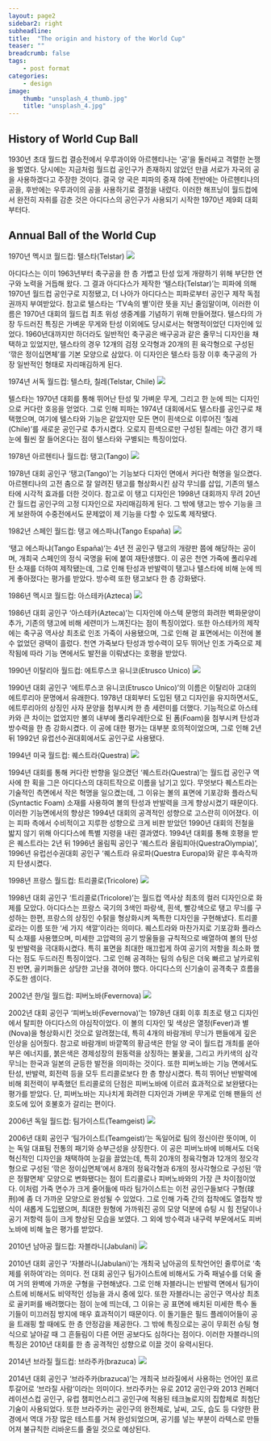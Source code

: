 ```yaml
---
layout: page2
sidebar2: right
subheadline: 
title:  "The origin and history of the World Cup"
teaser: ""
breadcrumb: false
tags:
    - post format
categories:
    - design
image:
    thumb: "unsplash_4_thumb.jpg"
    title: "unsplash_4.jpg"
---
```

## History of World Cup Ball

1930년 초대 월드컵 결승전에서 우루과이와 아르헨티나는 ‘공’을 둘러싸고 격렬한 논쟁을 벌였다. 당시에는 지금처럼 월드컵 공인구가 존재하지 않았던 만큼 서로가 자국의 공을 사용하겠다고 주장한 것이다. 결국 양 국은 피파의 중재 하에 전반에는 아르헨티나의 공을, 후반에는 우루과이의 공을 사용하기로 결정을 내렸다. 이러한 해프닝이 월드컵에서 완전히 자취를 감춘 것은 아디다스의 공인구가 사용되기 시작한 1970년 제9회 대회부터다.






## Annual Ball of the World Cup


1970년 멕시코 월드컵: 텔스타(Telstar)
![](http://ncc.phinf.naver.net/ncc02/2010/5/6/288/1-1.jpg?type=w162)


아디다스는 이미 1963년부터 축구공을 한 층 가볍고 탄성 있게 개량하기 위해 부단한 연구와 노력을 거듭해 왔다. 그 결과 아디다스가 제작한 ‘텔스타(Telstar)’는 피파에 의해 1970년 월드컵 공인구로 지정됐고, 더 나아가 아디다스는 피파로부터 공인구 제작 독점권까지 부여받았다. 참고로 텔스타는 ‘TV속의 별’이란 뜻을 지닌 줄임말이며, 이러한 이름은 1970년 대회의 월드컵 최초 위성 생중계를 기념하기 위해 만들어졌다. 텔스타의 가장 두드러진 특징은 가벼운 무게와 탄성 이외에도 당시로서는 혁명적이었던 디자인에 있었다. 1960년대까지만 하더라도 일반적인 축구공은 배구공과 같은 줄무늬 디자인을 채택하고 있었지만, 텔스타의 경우 12개의 검정 오각형과 20개의 흰 육각형으로 구성된 ‘깎은 정이십면체’를 기본 모양으로 삼았다. 이 디자인은 텔스타 등장 이후 축구공의 가장 일반적인 형태로 자리매김하게 된다.



1974년 서독 월드컵: 텔스타, 칠레(Telstar, Chile)
![](http://ncc.phinf.naver.net/ncc02/2010/5/6/267/1-2.jpg?type=w161)


텔스타는 1970년 대회를 통해 뛰어난 탄성 및 가벼운 무게, 그리고 한 눈에 띄는 디자인으로 커다란 호응을 얻었다. 그로 인해 피파는 1974년 대회에서도 텔스타를 공인구로 채택했으며, 여기에 텔스타와 기능은 같았지만 모든 면이 흰색으로 이루어진 ‘칠레(Chile)’를 새로운 공인구로 추가시켰다. 오로지 흰색으로만 구성된 칠레는 야간 경기 때 눈에 훨씬 잘 들어온다는 점이 텔스타와 구별되는 특징이었다.



1978년 아르헨티나 월드컵: 탱고(Tango)
![](http://ncc.phinf.naver.net/ncc02/2010/5/6/146/1-3.jpg?type=w161)


1978년 대회 공인구 ‘탱고(Tango)’는 기능보다 디자인 면에서 커다란 혁명을 일으켰다. 아르헨티나의 고전 춤으로 잘 알려진 탱고를 형상화시킨 삼각 무늬를 삽입, 기존의 텔스타에 시각적 효과를 더한 것이다. 참고로 이 탱고 디자인은 1998년 대회까지 무려 20년 간 월드컵 공인구의 고정 디자인으로 자리매김하게 된다. 그 밖에 탱고는 방수 기능을 크게 보완하여 수중전에서도 문제없이 제 기능을 다할 수 있도록 제작됐다.



1982년 스페인 월드컵: 탱고 에스파냐(Tango España)
![](http://ncc.phinf.naver.net/ncc02/2010/5/6/219/1-4.jpg?type=w160)


‘탱고 에스파냐(Tango España)’는 4년 전 공인구 탱고의 개량판 쯤에 해당하는 공이며, 개최국 스페인의 정식 국명을 뒤에 붙여 재탄생했다. 이 공은 천연 가죽에 폴리우레탄 소재를 더하여 제작됐는데, 그로 인해 탄성과 반발력이 탱고나 텔스타에 비해 눈에 띄게 좋아졌다는 평가를 받았다. 방수력 또한 탱고보다 한 층 강화됐다.



1986년 멕시코 월드컵: 아스테카(Azteca)
![](http://ncc.phinf.naver.net/ncc01/2010/5/6/298/2-1.jpg?type=w162)


1986년 대회 공인구 ‘아스테카(Azteca)’는 디자인에 아스텍 문명의 화려한 벽화문양이 추가, 기존의 탱고에 비해 세련미가 느껴진다는 점이 특징이었다. 또한 아스테카의 제작에는 축구공 역사상 최초로 인조 가죽이 사용됐으며, 그로 인해 겉 표면에서는 이전에 볼 수 없었던 광택이 흘렀다. 천연 가죽보다 탄성과 방수력이 모두 뛰어난 인조 가죽으로 제작됨에 따라 기능 면에서도 발전을 이뤄냈다는 호평을 받았다.



1990년 이탈리아 월드컵: 에트루스코 유니코(Etrusco Unico)
![](http://ncc.phinf.naver.net/ncc02/2010/5/6/57/2-2.jpg?type=w161)


1990년 대회 공인구 ‘에트루스코 유니코(Etrusco Unico)’의 이름은 이탈리아 고대의 에트루리아 문명에서 유래한다. 1978년 대회부터 도입된 탱고 디자인을 유지하면서도, 에트루리아의 상징인 사자 문양을 첨부시켜 한 층 세련미를 더했다. 기능적으로 아스테카와 큰 차이는 없었지만 볼의 내부에 폴리우레탄으로 된 폼(Foam)을 첨부시켜 탄성과 방수력을 한 층 강화시켰다. 이 공에 대한 평가는 대부분 호의적이었으며, 그로 인해 2년 뒤 1992년 유럽선수권대회에서도 공인구로 사용됐다.



1994년 미국 월드컵: 퀘스트라(Questra)
![](http://ncc.phinf.naver.net/ncc01/2010/5/6/64/2-3.jpg?type=w161)


1994년 대회를 통해 커다란 반향을 일으켰던 ‘퀘스트라(Questra)’는 월드컵 공인구 역사에 한 획을 그은 아디다스의 대히트작으로 이름을 남기고 있다. 무엇보다 퀘스트라는 기술적인 측면에서 작은 혁명을 일으켰는데, 그 이유는 볼의 표면에 기포강화 플라스틱(Syntactic Foam) 소재를 사용하여 볼의 탄성과 반발력을 크게 향상시켰기 때문이다. 이러한 기능면에서의 향상은 1994년 대회의 공격적인 성향으로 고스란히 이어졌다. 이는 피파 측에서 수비적이고 지루한 성향으로 크게 비판 받았던 1990년 대회의 전철을 밟지 않기 위해 아디다스에 특별 지령을 내린 결과였다. 1994년 대회를 통해 호평을 받은 퀘스트라는 2년 뒤 1996년 올림픽 공인구 ‘퀘스트라 올림피아(QuestraOlympia)’, 1996년 유럽선수권대회 공인구 ‘퀘스트라 유로파(Questra Europa)와 같은 후속작까지 탄생시켰다.



1998년 프랑스 월드컵: 트리콜로(Tricolore)
![](http://ncc.phinf.naver.net/ncc02/2010/5/6/26/2-4.jpg?type=w160)


1998년 대회 공인구 ‘트리콜로(Tricolore)’는 월드컵 역사상 최초의 컬러 디자인으로 화제를 모았다. 아디다스는 프랑스 국기의 3색인 파랑색, 흰색, 빨강색으로 탱고 무늬를 구성하는 한편, 프랑스의 상징인 수탉을 형상화시켜 독특한 디자인을 구현해냈다. 트리콜로라는 이름 또한 ‘세 가지 색깔’이라는 의미다.
퀘스트라와 마찬가지로 기포강화 플라스틱 소재를 사용했으며, 미세한 고압력의 공기 방울들을 규칙적으로 배열하여 볼의 탄성 및 반발력을 극대화시켰다. 특히 표면을 최대한 매끄럽게 하여 공기의 저항을 최소화 했다는 점도 두드러진 특징이었다. 그로 인해 공격하는 팀의 슈팅은 더욱 빠르고 날카로워진 반면, 골키퍼들은 상당한 고난을 겪어야 했다. 아디다스의 신기술이 공격축구 흐름을 주도한 셈이다.



2002년 한/일 월드컵: 피버노바(Fevernova)
![](http://ncc.phinf.naver.net/ncc02/2010/5/6/199/3-1.jpg?type=w161)


2002년 대회 공인구 ‘피버노바(Fevernova)’는 1978년 대회 이후 최초로 탱고 디자인에서 탈피한 아디다스의 야심작이었다. 이 볼의 디자인 및 색상은 열정(Fever)과 별(Nova)을 형상화시킨 것으로 알려졌는데, 특히 4개의 바람개비 무늬가 팬들에게 깊은 인상을 심어줬다. 참고로 바람개비 바깥쪽의 황금색은 한일 양 국이 월드컵 개최를 쏟아 부은 에너지를, 붉은색은 경제성장의 원동력을 상징하는 불꽃을, 그리고 카키색의 삼각무늬는 한국과 일본의 균등한 발전을 의미하는 것이다.
또한 피버노바는 기능 면에서도 탄성, 반발력, 회전력 등을 모두 트리콜로보다 한 층 향상시켰다. 특히 뛰어난 반발력에 비해 회전력이 부족했던 트리콜로의 단점은 피버노바에 이르러 효과적으로 보완됐다는 평가를 받았다. 단, 피버노바는 지나치게 화려한 디자인과 가벼운 무게로 인해 팬들의 선호도에 있어 호불호가 갈리는 편이다.



2006년 독일 월드컵: 팀가이스트(Teamgeist)
![](http://ncc.phinf.naver.net/ncc01/2010/5/6/123/3-2.jpg?type=w161)


2006년 대회 공인구 ‘팀가이스트(Teamgeist)’는 독일어로 팀의 정신이란 뜻이며, 이는 독일 대표팀 전통의 패기와 승부근성을 상징한다. 이 공은 피버노바에 비해서도 더욱 혁신적인 디자인을 채택하여 눈길을 끌었는데, 특히 20개의 정육각형과 12개의 정오각형으로 구성된 ‘깎은 정이십면체’에서 8개의 정육각형과 6개의 정사각형으로 구성된 ‘깎은 정팔면체’ 모양으로 변화됐다는 점이 트리콜로나 피버노바와의 가장 큰 차이점이었다. 이처럼 가죽 면수가 크게 줄어듦에 따라 팀가이스트는 이전 공인구들보다 구형(球刑)에 좀 더 가까운 모양으로 완성될 수 있었다. 그로 인해 가죽 간의 접착에도 열접착 방식이 새롭게 도입됐으며, 최대한 원형에 가까워진 공의 모양 덕분에 슈팅 시 힘 전달이나 공기 저항력 등이 크게 향상된 모습을 보였다. 그 외에 방수력과 내구력 부문에서도 피버노바에 비해 높은 평가를 받았다.



2010년 남아공 월드컵: 자블라니(Jabulani)
![](http://ncc.phinf.naver.net/ncc01/2010/5/6/123/3-2.jpg?type=w161)


2010년 대회 공인구 ‘자블라니(Jabulani)’는 개최국 남아공의 토착언어인 줄루어로 ‘축제를 위하여’라는 의미다. 전 대회 공인구 팀가이스트에 비해서도 가죽 패널수를 더욱 줄여 거의 완벽에 가까운 구형을 구현해냈다. 그로 인해 자블라니는 반발력 면에서 팀가이스트에 비해서도 비약적인 성능을 과시 중에 있다. 또한 자블라니는 공인구 역사상 최초로 골키퍼를 배려했다는 점이 눈에 띄는데, 그 이유는 공 표면에 배치된 미세한 특수 돌기들이 미끄러짐 방지에 매우 효과적이기 때문이다. 이 돌기들은 필드 플레이어들이 공을 트래핑 할 때에도 한 층 안정감을 제공한다. 그 밖에 특징으로는 공이 무회전 슈팅 형식으로 날아갈 때 그 흔들림이 다른 어떤 공보다도 심하다는 점이다. 이러한 자블라니의 특징은 2010년 대회를 한 층 공격적인 성향으로 이끌 것이 유력시된다.



2014년 브라질 월드컵: 브라주카(brazuca)
![](http://pds.joins.com/news/component/htmlphoto_mmdata/201405/30/htm_201405301474060106011.jpg)


2014년 대회 공인구 ‘브라주카(brazuca)’는 개최국 브라질에서 사용하는 언어인 포르투갈어로 ‘브라질 사람’이라는 의미이다. 브라주카는 유로 2012 공인구와 2013 컨페더레이션스컵 공인구, 유럽 챔피언스리그 공인구에 적용된 테크놀로지의 집합체로 최첨단 기술이 사용되었다. 또한 브라주카는 공인구의 완전체로, 날씨, 고도, 습도 등 다양한 환경에서 역대 가장 많은 테스트를 거쳐 완성되었으며, 공기를 넣는 부분이 라텍스로 만들어져 불규칙한 리바운드를 줄일 것으로 예상된다.
